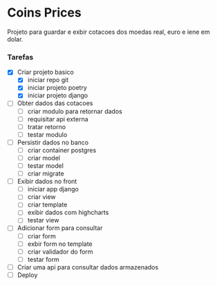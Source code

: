 # Coins Prices
Projeto para guardar e exbir cotacoes dos moedas real, euro e iene em dolar.


### Tarefas
- [x] Criar projeto basico
    - [x] iniciar repo git
    - [x] iniciar projeto poetry
    - [x] iniciar projeto django
- [ ] Obter dados das cotacoes
    - [ ] criar modulo para retornar dados
    - [ ] requisitar api externa
    - [ ] tratar retorno
    - [ ] testar modulo
- [ ] Persistir dados no banco
    - [ ] criar container postgres
    - [ ] criar model
    - [ ] testar model
    - [ ] criar migrate
- [ ] Exibir dados no front
    - [ ] iniciar app django
    - [ ] criar view
    - [ ] criar template
    - [ ] exibir dados com highcharts
    - [ ] testar view
- [ ] Adicionar form para consultar
    - [ ] criar form
    - [ ] exbir form no template
    - [ ] criar validador do form
    - [ ] testar form
- [ ] Criar uma api para consultar dados armazenados
- [ ] Deploy
